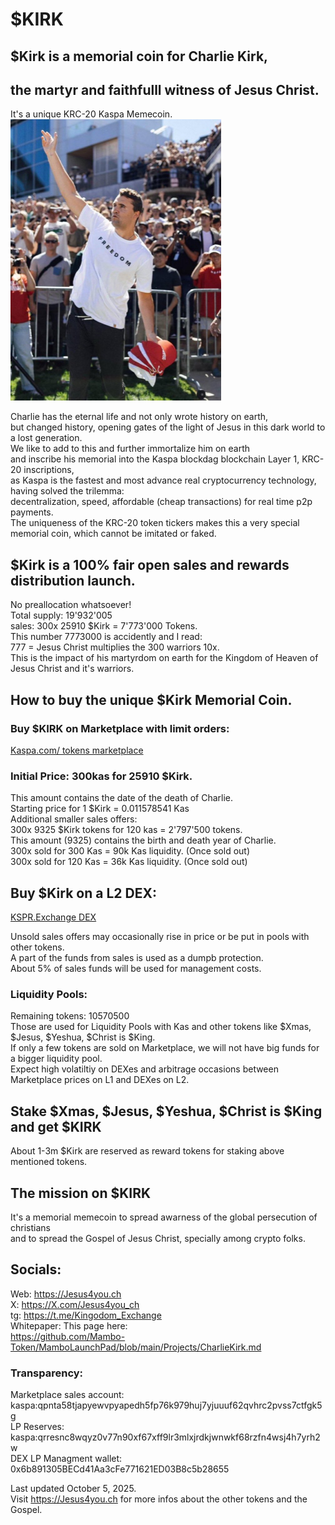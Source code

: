 # $KIRK  
## $Kirk is a memorial coin for Charlie Kirk,  
## the martyr and faithfulll witness of Jesus Christ.  
It's a unique KRC-20 Kaspa Memecoin.  
<img src="https://raw.githubusercontent.com/Mambo-Token/MamboLaunchPad/refs/heads/main/logos/CharlieKirk-Logo.jpg" width="337" height="450">

Charlie has the eternal life and not only wrote history on earth,   
but changed history, opening gates of the light of Jesus in this dark world to a lost generation.  
We like to add to this and further immortalize him on earth   
and inscribe his memorial into the Kaspa blockdag blockchain Layer 1, KRC-20 inscriptions,  
as Kaspa is the fastest and most advance real cryptocurrency technology, having solved the trilemma:   
decentralization, speed, affordable (cheap transactions) for real time p2p payments.  
The uniqueness of the KRC-20 token tickers makes this a very special memorial coin, which cannot be imitated or faked.  

##  $Kirk is a 100% fair open sales and rewards distribution launch.  
No preallocation whatsoever!  
Total supply: 19'932'005  
sales: 300x 25910 $Kirk  = 7'773'000 Tokens.   
This number 7773000 is accidently and I read:  
777 = Jesus Christ multiplies the 300 warriors 10x.  
This is the impact of his martyrdom on earth for the Kingdom of Heaven of Jesus Christ and it's warriors.  

## How to buy the unique $Kirk Memorial Coin.  
### Buy $KIRK on Marketplace with limit orders:  
[Kaspa.com/ tokens marketplace](https://kaspa.com/tokens/marketplace?ref=GUpfDsnN)   

### Initial Price: 300kas for 25910 $Kirk.  
This amount contains the date of the death of Charlie.  
Starting price for 1 $Kirk = 0.011578541 Kas   
Additional smaller sales offers:   
300x 9325 $Kirk tokens for 120 kas = 2'797'500 tokens.  
This amount (9325) contains the birth and death year of Charlie.  
300x sold for 300 Kas = 90k Kas liquidity. (Once sold out)   
300x sold for 120 Kas = 36k Kas liquidity. (Once sold out)   

## Buy $Kirk on a L2 DEX:
[KSPR.Exchange DEX](https://app.kspr.exchange?ref=Jesus)      

Unsold sales offers may occasionally rise in price or be put in pools with other tokens.  
A part of the funds from sales is used as a dumpb protection.  
About 5% of sales funds will be used for management costs.  

### Liquidity Pools: 
Remaining tokens: 10570500   
Those are used for Liquidity Pools with Kas and other tokens like $Xmas, $Jesus, $Yeshua, $Christ is $King.   
If only a few tokens are sold on Marketplace, we will not have big funds for a bigger liquidity pool.  
Expect high volatiltiy on DEXes and arbitrage occasions between Marketplace prices on L1 and DEXes on L2.  
## Stake $Xmas, $Jesus, $Yeshua, $Christ is $King and get $KIRK  
About 1-3m $Kirk are reserved as reward tokens for staking above mentioned tokens.  

## The mission on $KIRK  
It's a memorial memecoin to spread awarness of the global persecution of christians  
and to spread the Gospel of Jesus Christ, specially among crypto folks.   

## Socials:  
Web: https://Jesus4you.ch    
X: https://X.com/Jesus4you_ch  
tg: https://t.me/Kingodom_Exchange  
Whitepaper: This page here:  
https://github.com/Mambo-Token/MamboLaunchPad/blob/main/Projects/CharlieKirk.md   

###  Transparency:
Marketplace sales account:  
kaspa:qpnta58tjapyewvpyapedh5fp76k979huj7yjuuuf62qvhrc2pvss7ctfgk5g   
LP Reserves:  
kaspa:qrresnc8wqyz0v77n90xf67xff9lr3mlxjrdkjwnwkf68rzfn4wsj4h7yrh2w   
DEX LP Managment wallet:  
0x6b891305BECd41Aa3cFe771621ED03B8c5b28655   

Last updated October 5, 2025.  
Visit https://Jesus4you.ch for more infos about the other tokens and the Gospel.  



